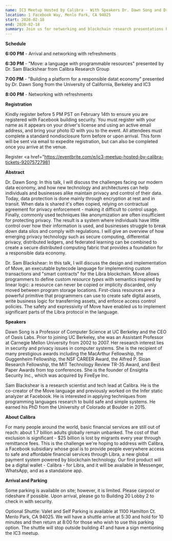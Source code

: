```yaml
---
name: IC3 Meetup Hosted by Calibra - With Speakers Dr. Dawn Song and Dr. Sam Blackshear
location: 1 Facebook Way, Menlo Park, CA 94025
start: 2020-02-18
end: 2020-02-18
summary: Join us for networking and blockchain research presentations by Dr. Dawn Song from UC Berkeley and IC3, and Dr. Sam Blackshear from Calibra.
---
```


**Schedule**

**6:00 PM** - Arrival and networking with refreshments

**6:30 PM** - "Move: a language with programmable resources" presented by Dr. Sam Blackshear from Calibra Research Group

**7:00 PM** - "Building a platform for a responsible datat economy" presented by Dr. Dawn Song from the University of California, Berkeley and IC3

**8:00 PM** - Networking with refreshments


**Registration**

Kindly register before 5 PM PST on February 14th to ensure you are registered with Facebook building security. You must register with your name as it appears on your driver's license and using an active email address, and bring your photo ID with you to the event. All attendees must complete a standard nondisclosure form before or upon arrival. This form will be sent via email to expedite registration, but can also be completed once you arrive at the venue.

Register <a href="https://eventbrite.com/e/ic3-meetup-hosted-by-calibra-tickets-92075727981

**Abstract**

Dr. Dawn Song: In this talk, I will discuss the challenges facing our modern data economy, and how new technology and architectures can help individuals and businesses alike maintain privacy and control of their data. Today, data protection is done mainly through encryption at rest and in transit. When data is shared it's often copied, relying on contractual agreement for privacy enforcement - making it difficult to control usage. Finally, commonly used techniques like anonymization are often insufficient for protecting privacy. The result is a system where individuals have little control over how their information is used, and businesses struggle to break down data silos and comply with regulations. I will give an overview of how emerging privacy technology such as secure computing, differential privacy, distributed ledgers, and federated learning can be combined to create a secure distributed computing fabric that provides a foundation for a responsible data economy.

Dr. Sam Blackshear: In this talk, I will discuss the design and implementation of Move, an executable bytecode language for implementing custom transactions and "smart contracts" for the Libra blockchain. Move allows programmers to define custom *resource types* with semantics inspired by linear logic: a resource can never be copied or implicity discarded, only moved between program storage locations. First-class resources are a powerful primitive that programmers can use to create safe digital assets, write business logic for transferring assets, and enforce access control policies. The safety and expressivity of Move have enabled us to implement significant parts of the Libra protocol in the language. 


**Speakers**

Dawn Song is a Professor of Computer Science at UC Berkeley and the CEO of Oasis Labs. Prior to joining UC Berkeley, she was an Assistant Professor at Carnegie Mellon University from 2002 to 2007. Her research interest lies in security and privacy issues in computer systems. She is the recipient of many prestigious awards including the MacArthur Fellowship, the Guggenheim Fellowship, the NSF CAREER Award, the Alfred P. Sloan Research Fellowship, the MIT Technology Review TR-35 Award, and Best Paper Awards from top conferences. She is the founder of Ensighta Security Inc., which was acquired by FireEye Inc.

Sam Blackshear is a research scientist and tech lead at Calibra. He is the co-creator of the Move language and previously worked on the Infer static analyzer at Facebook. He is interested in applying techniques from programming languages research to build safe and simple systems. He earned his PhD from the University of Colorado at Boulder in 2015. 


**About Calibra**

For many people around the world, basic financial services are still out of reach: about 1.7 billion adults globally remain unbanked. The cost of that exclusion is significant - $25 billion is lost by migrants every year through remittance fees. This is the challenge we're hoping to address with Calibra, a Facebook subsidiary whose goal is to provide people everywhere access to safe and affordable financial services through Libra, a new global payment system powered by blockchain technology. Our first product will be a digital wallet - Calibra - for Libra, and it will be available in Messenger, WhatsApp, and as a standalone app. 


**Arrival and Parking**

Some parking is available on site; however, it is limited. Please carpool or rideshare if possible. Upon arrival, please go to Building 20 Lobby 2 to check in with security.

Optional Shuttle: Valet and Self Parking is available at 1100 Hamilton Ct. Menlo Park, CA 94025. We will have a shuttle arrive at 5:30 and hold for 10 minutes and then return at 8:00 for those who wish to use this parking option. The shuttle will stop outside building 41 and have a sign mentioning the IC3 meetup.
